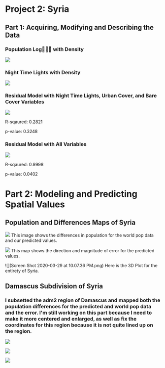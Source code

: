 # Project 2: Syria

## Part 1: Acquiring, Modifying and Describing the Data
### Population Log ًًًwith Density
![](poplog_with_density.png)

### Night Time Lights with Density
![](ntl_with_density.png)

### Residual Model with Night Time Lights, Urban Cover, and Bare Cover Variables
![](residual_ntl_dst100_dst200.png)

R-sqaured: 0.2821

p-value: 0.3248

### Residual Model with All Variables 

![](residual_allvariables.png)

R-sqaured: 0.9998

p-value: 0.0402

# Part 2: Modeling and Predicting Spatial Values

## Population and Differences Maps of Syria
![](diff_adm2.png)
This image shows the differences in population for the world pop data and our predicted values.

![](population_adm2_plot.png)
This map shows the direction and magnitude of error for the predicted values.

![](Screen Shot 2020-03-29 at 10.07.36 PM.png)
Here is the 3D Plot for the entirety of Syria.

## Damascus Subdivision of Syria
### I subsetted the adm2 region of Damascus and mapped both the population differences for the predicted and world pop data and the error. I'm still working on this part because I need to make it more centered and enlarged, as well as fix the coordinates for this region because it is not quite lined up on the region. 
![](damascus_diff_plot.png)

![](damascus_pop_plot.png)

![](damascus_diff_mapview)


